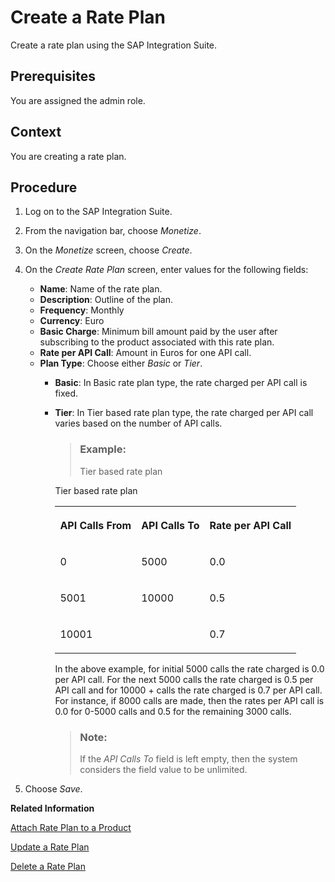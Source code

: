 <!-- loiocfe6a30600f148a39a7920dbc7fa1ab2 -->

# Create a Rate Plan

Create a rate plan using the SAP Integration Suite.



<a name="loiocfe6a30600f148a39a7920dbc7fa1ab2__prereq_iqk_hsp_bz"/>

## Prerequisites

You are assigned the admin role.



## Context

You are creating a rate plan.



## Procedure

1.  Log on to the SAP Integration Suite.

2.  From the navigation bar, choose *Monetize*.

3.  On the *Monetize* screen, choose *Create*.

4.  On the *Create Rate Plan* screen, enter values for the following fields:

    -   **Name**: Name of the rate plan.
    -   **Description**: Outline of the plan.
    -   **Frequency**: Monthly
    -   **Currency**: Euro
    -   **Basic Charge**: Minimum bill amount paid by the user after subscribing to the product associated with this rate plan.
    -   **Rate per API Call**: Amount in Euros for one API call.
    -   **Plan Type**: Choose either *Basic* or *Tier*.
        -   **Basic**: In Basic rate plan type, the rate charged per API call is fixed.
        -   **Tier**: In Tier based rate plan type, the rate charged per API call varies based on the number of API calls.

            > ### Example:  
            > Tier based rate plan

            <a name="loiocfe6a30600f148a39a7920dbc7fa1ab2__table_ttl_b4s_41b"/>Tier based rate plan


            <table>
            <tr>
            <th valign="top">

            API Calls From


            
            </th>
            <th valign="top">

            API Calls To


            
            </th>
            <th valign="top">

            Rate per API Call


            
            </th>
            </tr>
            <tr>
            <td valign="top">

            0


            
            </td>
            <td valign="top">

            5000


            
            </td>
            <td valign="top">

            0.0


            
            </td>
            </tr>
            <tr>
            <td valign="top">

            5001


            
            </td>
            <td valign="top">

            10000


            
            </td>
            <td valign="top">

            0.5


            
            </td>
            </tr>
            <tr>
            <td valign="top">

            10001


            
            </td>
            <td valign="top">


            
            </td>
            <td valign="top">

            0.7


            
            </td>
            </tr>
            </table>
            
            In the above example, for initial 5000 calls the rate charged is 0.0 per API call. For the next 5000 calls the rate charged is 0.5 per API call and for 10000 + calls the rate charged is 0.7 per API call. For instance, if 8000 calls are made, then the rates per API call is 0.0 for 0-5000 calls and 0.5 for the remaining 3000 calls.

            > ### Note:  
            > If the *API Calls To* field is left empty, then the system considers the field value to be unlimited.



5.  Choose *Save*.


**Related Information**  


[Attach Rate Plan to a Product](attach-rate-plan-to-a-product-cc5c942.md "Attach a rate plan to a product using the SAP Integration Suite.")

[Update a Rate Plan](update-a-rate-plan-b8c1e6b.md "Update a rate plan using the SAP Integration Suite.")

[Delete a Rate Plan](delete-a-rate-plan-d4181ad.md "Delete a rate plan using the SAP Integration Suite.")

